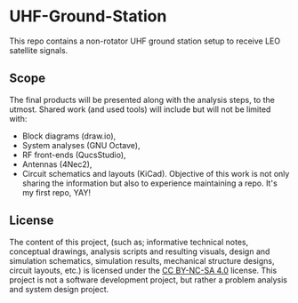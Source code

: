 # UHF-Ground-Station
This repo contains a non-rotator UHF ground station setup to receive LEO satellite signals.

## Scope
The final products will be presented along with the analysis steps, to the utmost.
Shared work (and used tools) will include but will not be limited with:
- Block diagrams (draw.io),
- System analyses (GNU Octave),
- RF front-ends (QucsStudio),
- Antennas (4Nec2),
- Circuit schematics and layouts (KiCad).
Objective of this work is not only sharing the information but also to experience maintaining a repo. It's my first repo, YAY!

## License
The content of this project, (such as; informative technical notes, conceptual drawings, analysis scripts and resulting visuals, design and simulation schematics, simulation results, mechanical structure designs, circuit layouts, etc.) is licensed under the [CC BY-NC-SA 4.0](https://creativecommons.org/licenses/by-nc-sa/4.0/) license. This project is not a software development project, but rather a problem analysis and system design project.

